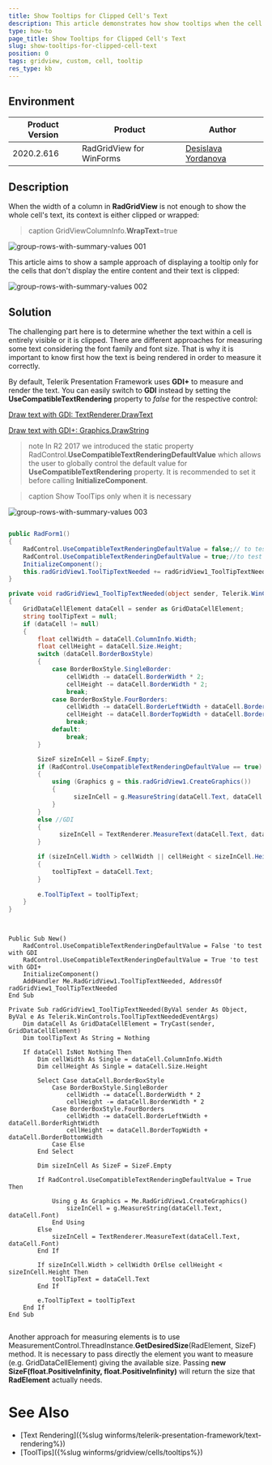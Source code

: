 ```yaml
---
title: Show Tooltips for Clipped Cell's Text
description: This article demonstrates how show tooltips when the cell's text is clipped
type: how-to
page_title: Show Tooltips for Clipped Cell's Text
slug: show-tooltips-for-clipped-cell-text
position: 0
tags: gridview, custom, cell, tooltip
res_type: kb
---
```


## Environment
 
|Product Version|Product|Author|
|----|----|----|
|2020.2.616|RadGridView for WinForms|[Desislava Yordanova](https://www.telerik.com/blogs/author/desislava-yordanova)|
 

## Description

When the width of a column in **RadGridView** is not enough to show the whole cell's text, its context is either clipped or wrapped:

>caption GridViewColumnInfo.**WrapText**=true

![group-rows-with-summary-values 001](images/show-tooltips-for-clipped-cell-text001.png)

This article aims to show a sample approach of displaying a tooltip only for the cells that don't display the entire content and their text is clipped:

![group-rows-with-summary-values 002](images/show-tooltips-for-clipped-cell-text002.png)

## Solution 
 
The challenging part here is to determine whether the text within a cell is entirely visible or it is clipped. There are different approaches for measuring some text considering the font family and font size. That is why it is important to know first how the text is being rendered in order to measure it correctly.

By default, Telerik Presentation Framework uses **GDI+** to measure and render the text. You can easily switch to **GDI** instead by setting the **UseCompatibleTextRendering** property to *false* for the respective control:

[Draw text with GDI: TextRenderer.DrawText](https://docs.microsoft.com/en-us/dotnet/framework/winforms/advanced/how-to-draw-text-with-gdi)

[Draw text with GDI+: Graphics.DrawString](https://docs.microsoft.com/en-us/windows/win32/gdiplus/-gdiplus-drawing-text-use)

>note In R2 2017 we introduced the static property RadControl.**UseCompatibleTextRenderingDefaultValue** which allows the user to globally control the default value for **UseCompatibleTextRendering** property. It is recommended to set it before calling **InitializeComponent**.  

>caption Show ToolTips only when it is necessary

![group-rows-with-summary-values 003](images/show-tooltips-for-clipped-cell-text003.gif)


````C#

public RadForm1()
{
    RadControl.UseCompatibleTextRenderingDefaultValue = false;// to test with GDI
    RadControl.UseCompatibleTextRenderingDefaultValue = true;//to test with GDI+
    InitializeComponent(); 
    this.radGridView1.ToolTipTextNeeded += radGridView1_ToolTipTextNeeded;
}

private void radGridView1_ToolTipTextNeeded(object sender, Telerik.WinControls.ToolTipTextNeededEventArgs e)
{
    GridDataCellElement dataCell = sender as GridDataCellElement;
    string toolTipText = null;
    if (dataCell != null)
    {
        float cellWidth = dataCell.ColumnInfo.Width; 
        float cellHeight = dataCell.Size.Height; 
        switch (dataCell.BorderBoxStyle)
        {
            case BorderBoxStyle.SingleBorder:
                cellWidth -= dataCell.BorderWidth * 2;
                cellHeight -= dataCell.BorderWidth * 2;
                break;
            case BorderBoxStyle.FourBorders:
                cellWidth -= dataCell.BorderLeftWidth + dataCell.BorderRightWidth;
                cellHeight -= dataCell.BorderTopWidth + dataCell.BorderBottomWidth;
                break; 
            default:
                break;
        }

        SizeF sizeInCell = SizeF.Empty;
        if (RadControl.UseCompatibleTextRenderingDefaultValue == true) //GDI+
        {
            using (Graphics g = this.radGridView1.CreateGraphics())
            {
                  sizeInCell = g.MeasureString(dataCell.Text, dataCell.Font); 
            }
        }
        else //GDI
        {
              sizeInCell = TextRenderer.MeasureText(dataCell.Text, dataCell.Font);
        }

        if (sizeInCell.Width > cellWidth || cellHeight < sizeInCell.Height)
        {
            toolTipText = dataCell.Text;
        }
         
        e.ToolTipText = toolTipText;
    }
}    
    

````
````VB.NET

Public Sub New()
    RadControl.UseCompatibleTextRenderingDefaultValue = False 'to test with GDI
    RadControl.UseCompatibleTextRenderingDefaultValue = True 'to test with GDI+
    InitializeComponent()
    AddHandler Me.RadGridView1.ToolTipTextNeeded, AddressOf radGridView1_ToolTipTextNeeded
End Sub

Private Sub radGridView1_ToolTipTextNeeded(ByVal sender As Object, ByVal e As Telerik.WinControls.ToolTipTextNeededEventArgs)
    Dim dataCell As GridDataCellElement = TryCast(sender, GridDataCellElement)
    Dim toolTipText As String = Nothing

    If dataCell IsNot Nothing Then
        Dim cellWidth As Single = dataCell.ColumnInfo.Width
        Dim cellHeight As Single = dataCell.Size.Height

        Select Case dataCell.BorderBoxStyle
            Case BorderBoxStyle.SingleBorder
                cellWidth -= dataCell.BorderWidth * 2
                cellHeight -= dataCell.BorderWidth * 2
            Case BorderBoxStyle.FourBorders
                cellWidth -= dataCell.BorderLeftWidth + dataCell.BorderRightWidth
                cellHeight -= dataCell.BorderTopWidth + dataCell.BorderBottomWidth
            Case Else
        End Select

        Dim sizeInCell As SizeF = SizeF.Empty

        If RadControl.UseCompatibleTextRenderingDefaultValue = True Then

            Using g As Graphics = Me.RadGridView1.CreateGraphics()
                sizeInCell = g.MeasureString(dataCell.Text, dataCell.Font)
            End Using
        Else
            sizeInCell = TextRenderer.MeasureText(dataCell.Text, dataCell.Font)
        End If

        If sizeInCell.Width > cellWidth OrElse cellHeight < sizeInCell.Height Then
            toolTipText = dataCell.Text
        End If

        e.ToolTipText = toolTipText
    End If
End Sub
     

````

Another approach for measuring elements is to use MeasurementControl.ThreadInstance.**GetDesiredSize**(RadElement, SizeF) method. It is necessary to pass directly the element you want to measure (e.g. GridDataCellElement) giving the available size. Passing **new SizeF(float.PositiveInfinity, float.PositiveInfinity)** will return the size that **RadElement** actually needs.

# See Also

* [Text Rendering]({%slug winforms/telerik-presentation-framework/text-rendering%}) 
* [ToolTips]({%slug winforms/gridview/cells/tooltips%})

